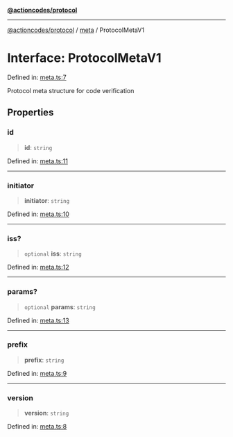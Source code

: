 [**@actioncodes/protocol**](../../README.md)

***

[@actioncodes/protocol](../../modules.md) / [meta](../README.md) / ProtocolMetaV1

# Interface: ProtocolMetaV1

Defined in: [meta.ts:7](https://github.com/otaprotocol/actioncodes/blob/7fa582d3aecdeca51131d2fc9eec0802298f9a4d/src/meta.ts#L7)

Protocol meta structure for code verification

## Properties

### id

> **id**: `string`

Defined in: [meta.ts:11](https://github.com/otaprotocol/actioncodes/blob/7fa582d3aecdeca51131d2fc9eec0802298f9a4d/src/meta.ts#L11)

***

### initiator

> **initiator**: `string`

Defined in: [meta.ts:10](https://github.com/otaprotocol/actioncodes/blob/7fa582d3aecdeca51131d2fc9eec0802298f9a4d/src/meta.ts#L10)

***

### iss?

> `optional` **iss**: `string`

Defined in: [meta.ts:12](https://github.com/otaprotocol/actioncodes/blob/7fa582d3aecdeca51131d2fc9eec0802298f9a4d/src/meta.ts#L12)

***

### params?

> `optional` **params**: `string`

Defined in: [meta.ts:13](https://github.com/otaprotocol/actioncodes/blob/7fa582d3aecdeca51131d2fc9eec0802298f9a4d/src/meta.ts#L13)

***

### prefix

> **prefix**: `string`

Defined in: [meta.ts:9](https://github.com/otaprotocol/actioncodes/blob/7fa582d3aecdeca51131d2fc9eec0802298f9a4d/src/meta.ts#L9)

***

### version

> **version**: `string`

Defined in: [meta.ts:8](https://github.com/otaprotocol/actioncodes/blob/7fa582d3aecdeca51131d2fc9eec0802298f9a4d/src/meta.ts#L8)
